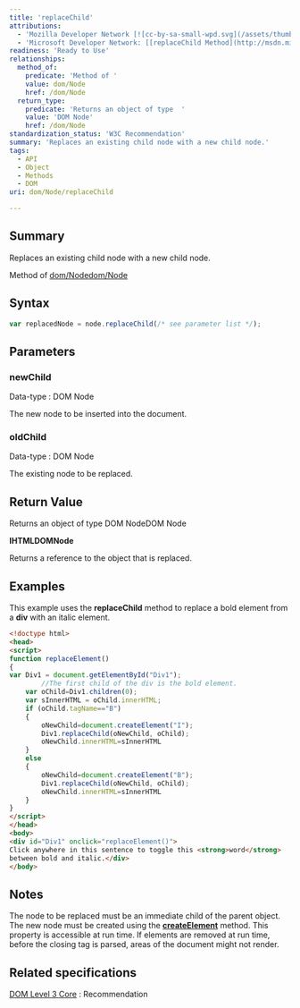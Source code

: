```yaml
---
title: 'replaceChild'
attributions:
  - 'Mozilla Developer Network [![cc-by-sa-small-wpd.svg](/assets/thumb/8/8c/cc-by-sa-small-wpd.svg/120px-cc-by-sa-small-wpd.svg.png)](http://creativecommons.org/licenses/by-sa/3.0/us/): [[Node.replaceChild](https://developer.mozilla.org/en-US/docs/Web/API/Node.replaceChild) Article]'
  - 'Microsoft Developer Network: [[replaceChild Method](http://msdn.microsoft.com/en-us/library/ie/ms536716(v=vs.85).aspx) Article]'
readiness: 'Ready to Use'
relationships:
  method_of:
    predicate: 'Method of '
    value: dom/Node
    href: /dom/Node
  return_type:
    predicate: 'Returns an object of type  '
    value: 'DOM Node'
    href: /dom/Node
standardization_status: 'W3C Recommendation'
summary: 'Replaces an existing child node with a new child node.'
tags:
  - API
  - Object
  - Methods
  - DOM
uri: dom/Node/replaceChild

---
```

## Summary

Replaces an existing child node with a new child node.

Method of [dom/Node](/dom/Node)[dom/Node](/dom/Node)

## Syntax

``` js
var replacedNode = node.replaceChild(/* see parameter list */);
```

## Parameters

### newChild

 Data-type
:   DOM Node

 The new node to be inserted into the document.

### oldChild

 Data-type
:   DOM Node

 The existing node to be replaced.

## Return Value

Returns an object of type DOM NodeDOM Node

**IHTMLDOMNode**

Returns a reference to the object that is replaced.

## Examples

This example uses the **replaceChild** method to replace a bold element from a **div** with an italic element.

``` html
<!doctype html>
<head>
<script>
function replaceElement()
{
var Div1 = document.getElementById("Div1");
        //The first child of the div is the bold element.
    var oChild=Div1.children(0);
    var sInnerHTML = oChild.innerHTML;
    if (oChild.tagName=="B")
    {
        oNewChild=document.createElement("I");
        Div1.replaceChild(oNewChild, oChild);
        oNewChild.innerHTML=sInnerHTML
    }
    else
    {
        oNewChild=document.createElement("B");
        Div1.replaceChild(oNewChild, oChild);
        oNewChild.innerHTML=sInnerHTML
    }
}
</script>
</head>
<body>
<div id="Div1" onclick="replaceElement()">
Click anywhere in this sentence to toggle this <strong>word</strong>
between bold and italic.</div>
</body>
```

## Notes

The node to be replaced must be an immediate child of the parent object. The new node must be created using the [**createElement**](/dom/Document/createElement) method. This property is accessible at run time. If elements are removed at run time, before the closing tag is parsed, areas of the document might not render.

## Related specifications

[DOM Level 3 Core](http://www.w3.org/TR/DOM-Level-3-Core/)
:   Recommendation
